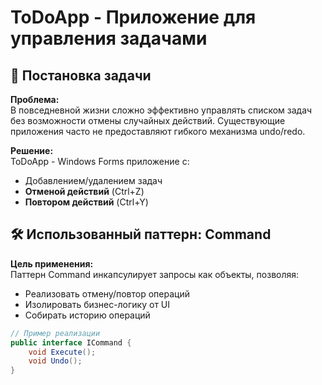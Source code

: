 # ToDoApp - Приложение для управления задачами

## 📌 Постановка задачи

**Проблема:**  
В повседневной жизни сложно эффективно управлять списком задач без возможности отмены случайных действий. Существующие приложения часто не предоставляют гибкого механизма undo/redo.

**Решение:**  
ToDoApp - Windows Forms приложение с:
- Добавлением/удалением задач
- **Отменой действий** (Ctrl+Z)
- **Повтором действий** (Ctrl+Y)

## 🛠 Использованный паттерн: **Command**

**Цель применения:**  
Паттерн Command инкапсулирует запросы как объекты, позволяя:
- Реализовать отмену/повтор операций
- Изолировать бизнес-логику от UI
- Собирать историю операций

```csharp
// Пример реализации
public interface ICommand {
    void Execute();
    void Undo();
}
